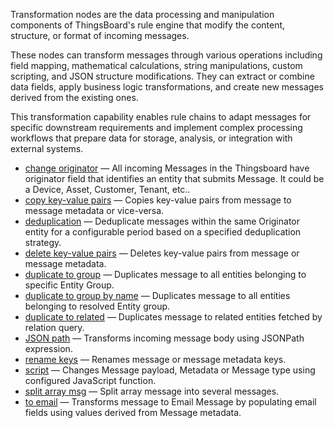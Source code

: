 Transformation nodes are the data processing and manipulation components of ThingsBoard's rule engine that modify the content, structure, or format of incoming messages.

These nodes can transform messages through various operations including field mapping, mathematical calculations,
string manipulations, custom scripting, and JSON structure modifications. They can extract or combine data fields, apply business logic transformations,
and create new messages derived from the existing ones.

This transformation capability enables rule chains to adapt messages for specific downstream requirements and implement complex processing workflows that prepare 
data for storage, analysis, or integration with external systems.

- [change originator](/docs/user-guide/rule-engine-2-0/nodes/transformation/change-originator) — All incoming Messages in the Thingsboard have originator field that identifies an entity that submits Message. It could be a Device, Asset, Customer, Tenant, etc..
- [copy key-value pairs](/docs/user-guide/rule-engine-2-0/nodes/transformation/copy-key-value-pairs) — Copies key-value pairs from message to message metadata or vice-versa.
- [deduplication](/docs/user-guide/rule-engine-2-0/nodes/transformation/deduplication) — Deduplicate messages within the same Originator entity for a configurable period based on a specified deduplication strategy.
- [delete key-value pairs](/docs/user-guide/rule-engine-2-0/nodes/transformation/delete-key-value-pairs) — Deletes key-value pairs from message or message metadata.
- [duplicate to group](/docs/user-guide/rule-engine-2-0/nodes/transformation/duplicate-to-group) — Duplicates message to all entities belonging to specific Entity Group.
- [duplicate to group by name](/docs/user-guide/rule-engine-2-0/nodes/transformation/duplicate-to-group-by-name) — Duplicates message to all entities belonging to resolved Entity group.
- [duplicate to related](/docs/user-guide/rule-engine-2-0/nodes/transformation/duplicate-to-related) — Duplicates message to related entities fetched by relation query.
- [JSON path](/docs/user-guide/rule-engine-2-0/nodes/transformation/json-path) — Transforms incoming message body using JSONPath expression.
- [rename keys](/docs/user-guide/rule-engine-2-0/nodes/transformation/rename-keys) — Renames message or message metadata keys.
- [script](/docs/user-guide/rule-engine-2-0/nodes/transformation/script) — Changes Message payload, Metadata or Message type using configured JavaScript function.
- [split array msg](/docs/user-guide/rule-engine-2-0/nodes/transformation/split-array-msg) — Split array message into several messages.
- [to email](/docs/user-guide/rule-engine-2-0/nodes/transformation/to-email) — Transforms message to Email Message by populating email fields using values derived from Message metadata.
